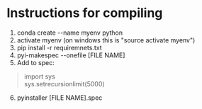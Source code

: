 # Instructions for compiling

1) conda create --name myenv python
2) activate myenv (on windows this is "source activate myenv")
3) pip install -r requiremnets.txt
4) pyi-makespec --onefile [FILE NAME]
5) Add to spec: 
>import sys <br>
>sys.setrecursionlimit(5000)
6) pyinstaller [FILE NAME].spec

